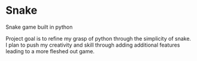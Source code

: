 # Snake
 Snake game built in python

Project goal is to refine my grasp of python through the simplicity of snake. I plan to push my creativity and skill through adding additional features leading to a more fleshed out game.